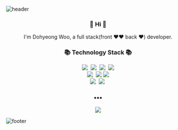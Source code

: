 ![header](https://capsule-render.vercel.app/api?type=slice&color=30A9DE&height=170&section=header&text=Hello%20World!&fontColor=090707&fontAlignX=45&fontAlignY=65&fontSize=100)


<h3 align="center"> 👋 Hi 👋 </h3>
<p align="center">
I'm Dohyeong Woo, a full stack(front ❤❤ back ❤) developer. <br>
</p>
<h3 align="center">📚 Technology Stack 📚</h3>
<p align="center">
  <img src="https://img.shields.io/badge/-JavaScript-yellow"/>&nbsp
  <img src="https://img.shields.io/badge/-C++-orange"/>&nbsp
  <img src="https://img.shields.io/badge/-JAVA-orange"/>&nbsp
  <img src="https://img.shields.io/badge/-MySQL-navy"/>
  <br>
  <img src="https://img.shields.io/badge/-SpringBoot-green"/>&nbsp
  <img src="https://img.shields.io/badge/-React-blue"/>
  <img src="https://img.shields.io/badge/-Vuejs-yellow"/>
  <br>
  <img src="https://img.shields.io/badge/-AWS-black"/>&nbsp
  <img src="https://img.shields.io/badge/-Git-black"/>&nbsp
</p>

<h3 align="center">•••</h3>

<p align="center">
  <a href="mailto:wdh2100@gmail.com"><img src="https://img.shields.io/badge/Gmail-d14836?style=flat-square&logo=Gmail&logoColor=white&link=mailto:wdh2100@gmail.com"/></a>
  
</p>

![footer](https://capsule-render.vercel.app/api?type=slice&color=EFDC05&height=100&section=footer)

